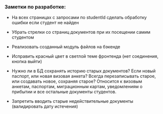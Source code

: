 ### Заметки по разработке:

* На всех страницах с запросами по studentId сделать обработку ошибки если студент не найден

* Убрать стрелки со страниц документов при их посещении самим студентом

* Реализовать созданный модуль файлов на бэкенде

* Исправить красный цвет в светлой теме фронтенда (нет соединения, кнопка выйти)

* Нужно ли в БД сохранять историю старых документов? Если новый паспорт, или новая визовая анкета? Всегда перезаписывать старое, или создавать новое, сохраняя старое? Относится к визовым анкетам, паспортам, миграционным картам, уведомлениям о прибытии и все остальные документы студентов.

* Запретить вводить старые недействительные документы (валидировать дату истечения)
